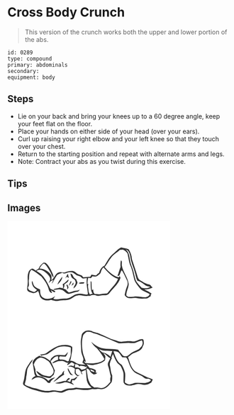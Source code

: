 # Cross Body Crunch
> This version of the crunch works both the upper and lower portion of the abs.

``` 
id: 0289 
type: compound 
primary: abdominals 
secondary:  
equipment: body 
``` 

## Steps

 - Lie on your back and bring your knees up to a 60 degree angle, keep your feet flat on the floor.
 - Place your hands on either side of your head (over your ears).
 - Curl up raising your right elbow and your left knee so that they touch over your chest.
 - Return to the starting position and repeat with alternate arms and legs.
 - Note: Contract your abs as you twist during this exercise.

## Tips


## Images

<svg width="275pt" height="212" viewBox="0 0 275 159" xmlns="http://www.w3.org/2000/svg">
  <g fill="#FFF">
    <path d="M0 0h275v159H0V0m178.1 56.16c-6.14 5.13-9.54 12.54-13.78 19.14-5.01 2.12-7.75 7.41-9.29 12.37-2.26.65-3.31 2.82-5.02 4.21-2.66-.04-5.24-.74-7.84-1.22-.64 1.14-1.19 2.33-1.91 3.41-4 .42-8.02.62-12.01 1.06-.74-.9-1.44-1.83-2.11-2.78-2.27-.99-4.65-1.71-6.94-2.66-2.58-1.5-4.39-4.21-7.36-5.02-5.1-.72-10.26.29-14.9 2.43-4.05-.09-8.5-1.78-12.15.69-4.6 3.11-5.72 9.31-10.52 12.25.36-2.66.57-5.36.07-8.02-4.29-6.96-11.97-11.35-20.13-11.71 2.04-3.25 3.96-6.93 7.64-8.59 4.42 3.15 6.71 8.12 9.68 12.48 2.31 3.69 3.16 8.29 6.41 11.37-.06-2.08-.36-4.17-1.24-6.08-2.8-6.48-5.91-13.12-11.2-17.97-1.15-1.19-2.93-1.19-4.47-1.17-3.51 2.75-6.77 6.01-8.44 10.22-1.63.98-3.19 2.05-4.72 3.16-1.94-1.07-3.6-3.09-5.91-3.2-3.59.91-6.03 4.2-6.79 7.69-1.86 5.46-.45 11.21-.92 16.82.01 3.86-1.25 7.71-.79 11.55 1.43 3.41 5.58 3.73 8.63 4.88 3.62 1.37 7.01-1.03 9.68-3.2 2.34 3.44 1.95 8.01 4.64 11.25 4.09 5.1 11.68 5.51 17.51 3.71 4.52 1.34 9.27 2.75 13.98 1.49 6.2-1.57 13.03.3 18.84-2.88 4.15-1.93 7.54-5.59 12.31-5.97 5.85-1.63 11.55 2.39 17.39.43 1.53.34 3.12.53 4.54-.31 2.41-1.31 5.21-.71 7.84-.77 4.06 2.79 8.75.08 13.17.24 2.48-.23 5.21.47 7.46-.91 2.38-.88 3.49-3.25 5.01-5.09 6.24-7.3 13.86-13.97 16.91-23.4-.37-.74-1.11-2.22-1.47-2.96-.52.73-1.04 1.46-1.57 2.19a25.82 25.82 0 0 1-3.57-1.09l-.6-.31c-8.03-3.41-14.14-9.71-19.74-16.19 4.17-4.18 6.31-9.83 10.07-14.34 3.78-6.26 10.61-9.54 15.7-14.55 1.89-.11 3.81-.61 5.71-.26 3.02 1.29 5.54 3.6 7.34 6.33 1.33 6.24 2.09 12.67 4.07 18.75 4.02 8.12 5.23 17.2 7.51 25.88 2.21 6.11 6.9 10.81 10.76 15.9 4.43 3.74 10.27 5.17 15.12 8.25-.79 2.95-3.77 4.63-6.59 5.1-6.71.51-13.36-1.94-20.07-.92-3.18.56-6.42.4-9.63.42-1.07-.79-2.48-1.26-3.21-2.41-.28-6.81 4.05-12.81 4.01-19.57-1.64-11.23-9.82-20.24-11.69-31.4-.45-2.88 1.46-6.62-1.54-8.58-.73 3.74-.88 7.56-.56 11.35-2.1 4.92-3.04 10.26-5.32 15.12 1.08-.04 2.14-.24 3.19-.51 1.05-2.93 2.43-5.72 3.36-8.69.35.07 1.03.22 1.38.3 3.13 5.14 5.44 10.7 8.14 16.06 1.82 3.46 1.68 7.82-.06 11.27-1.92 4.35-2.7 9.09-3.75 13.7.81 2.21 2.84 3.75 4.79 4.93 5.55 2.02 11.38-.95 16.97.62 4.61 1.01 9.35.69 14.03.71 3.39 0 5.74-2.78 8.55-4.25-.37-1.62-.3-3.19 1.36-4.12-3.71-2.99-8.07-4.92-12.26-7.1 4.78-.28 9.77-.78 13.93-3.38-.64-.52-1.28-1.03-1.93-1.53-1.02-1.88-2.57-3.36-4.77-3.64-5.16-1.05-9.43-4.16-13.94-6.66-2.22-1.34-4.09-3.42-4.66-6-2.97-10.07-6.47-19.98-9.72-29.96-.4-5.97-2.29-11.65-5.5-16.7-4.01-1.73-8.36-2.15-12.56-3.18-5.92 2.31-9.75 7.63-14.55 11.52z"/>
    <path d="M200.08 48.18c5.05.86 6.5 6.5 7.7 10.74.79 9.67 5.29 18.43 7.82 27.69 1.45 4.8 1.93 9.94 4.41 14.39 4.65.81 8.46 3.89 12.18 6.59 2.5 2.58 6.22 2.83 9.54 3.53-4.32 3.27-9.89 2.92-14.83 1.55-3.63-4.49-8.35-8.32-10.33-13.92-1.72-5.81-2.51-11.88-4.57-17.59-1.44-4.3-3.49-8.43-4.16-12.95-1.49-7-1.44-15.3-7.76-20.03zM162.4 78.33c7.22 7.58 14.31 16.27 24.74 19.41-2.73 7.72-8.89 13.28-13.95 19.44-1.6 1.72-2.87 3.74-4.63 5.3-3.49.25-7.01.28-10.43 1.1-3.47.89-6.96-.34-10.46-.16-.54-.69-1.07-1.39-1.59-2.09-.23-.84-.7-2.52-.94-3.35l.12-2.28c-.57.24-1.72.73-2.29.97-.78-4.75-.33-9.57-.82-14.35-.36-.07-1.08-.22-1.43-.29.49 7.04-.89 14.65 3.4 20.88-1.51.43-3.02.87-4.53 1.32-.88-2.01-2.41-3.89-2.4-6.17.12-3.85-1.83-7.62-.11-11.39-.39-.06-1.17-.19-1.56-.25-.14-3.5.22-6.97 1.18-10.35 1.43.17 2.85.41 4.29.42 1.27-.72 1.98-2.07 2.92-3.14 3.03.57 6.72 1.25 9.13-1.21 1.82-1.82 4.61-3.07 5.07-5.85.53-3.07 2.23-5.69 4.29-7.96zM49.09 84.4c3.91-3.64 9.63-2.01 13.39 1 3.81 2.79 7.62 6.04 9.46 10.51 1.4 3.19-1.1 6.07-2.03 8.98 1.16-1.04 2.26-2.14 3.34-3.27 1.19-.51 3.57-1.53 4.77-2.04-1.36 1.98-2.5 4.12-2.94 6.51 3.68-4.57 5.4-10.4 9.12-14.94 2.49-2.07 5.86-2.49 8.73-3.82 4.12 3.6 8.46-1.46 13.01-.77 4.26-.53 7.5 2.47 10.67 4.77 2.89 1.49 6.65 1.47 8.83 4.22 2.11 2.98 6.07.98 9.05 1.1-1.66 9.08.94 18.15 1.77 27.17-4.42 1.36-8.73-1.08-13.18-.96-3.87.21-7.98.65-11.23 2.96-4.16 2.77-8.7 5.45-13.89 5.3-6.84-.31-13.58 2.49-20.36.58 1.03-1.57 2.05-3.14 3.04-4.73-4.6 3.91-10.84 5.42-16.76 4.35-2.29-1.4-5.32-2.11-6.52-4.77-2.23-3.2-1.8-7.23-2.19-10.91-3.43-1.17-6.8-2.81-9.45-5.33-2.04-2.61-2.5-6.05-3.74-9.05-1.46 2.17-.32 4.68.38 6.89 1.18 3.81 4.71 6.07 7.69 8.39-1.61 1.21-2.99 3.18-5.12 3.38-4.21-1.22-10.03-2.26-10.29-7.74 3.82-4.03 0-9.31 1.86-13.85.29-5.49-.06-11.73 3.95-16.09 6.22 2.84 11.5 7.35 16.88 11.5 5.3 6.24 10.3 13.15 12.36 21.21.73 3.02 2.28 6.51 5.86 6.76-.63-1.62-1.32-3.21-2.02-4.8 2.17 1.32 4.17 3.58 6.9 3.45l.42-1.56c-2.22-2.33-5.36-3.07-8.21-4.28-4.06-7.8-7.6-16.11-13.73-22.58-2.62-3.28-6.48-5.12-9.82-7.54m57.51 4.75c.79 2.7 1.01 6.21 3.75 7.75 1.9 1.29 4.39 2.49 4.7 5.06 2.04 4.56-3.15 7.65-3.2 11.99 3.47-2.26 5.67-5.86 6.73-9.81-.65-1.85-1.38-3.68-2.16-5.48-2.09-1.55-4.57-2.98-5.43-5.6-.7-2.04-2-4-4.39-3.91m-9.03 8.1c1.02-1.04 2.05-2.08 3.09-3.1 1.05.82 2.12 1.62 3.21 2.39-.48-2.47-1.01-4.94-1.67-7.38-1.74 2.58-2.89 5.5-4.63 8.09m-12.89 10.23c3.72-3.58 8.04-7.79 8.16-13.31-3.18 4.1-6.69 8.24-8.16 13.31m18.58-8.84c-2.92 3.16-6.08 6.1-9.85 8.23.95 2.21.93 4.55.44 6.87-2.24-.47-4.55-1.51-6.85-.73-3.13.9-6.72.84-9.32 3.05 4.48.73 9.03-1.58 13.38.19 4.88.61 7.1 6.1 11.85 6.93 5.28-.09 9.89-3.23 15.12-3.57 2.18.07 3.22-2.01 4.32-3.52-1.43.48-2.73 1.44-4.27 1.57-4.94-.03-9.38 2.52-14.25 3.07-1.78-1.46-3.55-2.97-4.95-4.81-1.46-.71-2.95-1.37-4.46-1.99 2-1.8 2.05-4.44 1.96-6.92 2.77-2.04 7.58-4.29 6.88-8.37m.59 10.85c2.04-1.82 3.23-4.3 4.59-6.62l-1.19-1.39c-1.3 2.59-2.59 5.21-3.4 8.01m16.66-4.48c1.4.6 2.86 1.36 4.45 1.01 1.93-.37 4.87.29 5.21-2.35-3.27-.14-6.69-.26-9.66 1.34m-12.23 4.34c1.2-.82 2.37-1.67 3.54-2.53-.13-1.02-.26-2.04-.4-3.06-1 1.89-2.07 3.74-3.14 5.59m-8.72-1.31c1.54 2.43 2.43 5.11 1.21 7.9 1.01-1.2 2.63-2.18 2.46-3.98-.3-1.63-1.2-3.07-1.89-4.56-.44.16-1.34.48-1.78.64z"/>
  </g>
  <g fill="#333">
    <path d="M178.1 56.16c4.8-3.89 8.63-9.21 14.55-11.52 4.2 1.03 8.55 1.45 12.56 3.18 3.21 5.05 5.1 10.73 5.5 16.7 3.25 9.98 6.75 19.89 9.72 29.96.57 2.58 2.44 4.66 4.66 6 4.51 2.5 8.78 5.61 13.94 6.66 2.2.28 3.75 1.76 4.77 3.64.65.5 1.29 1.01 1.93 1.53-4.16 2.6-9.15 3.1-13.93 3.38 4.19 2.18 8.55 4.11 12.26 7.1-1.66.93-1.73 2.5-1.36 4.12-2.81 1.47-5.16 4.25-8.55 4.25-4.68-.02-9.42.3-14.03-.71-5.59-1.57-11.42 1.4-16.97-.62-1.95-1.18-3.98-2.72-4.79-4.93 1.05-4.61 1.83-9.35 3.75-13.7 1.74-3.45 1.88-7.81.06-11.27-2.7-5.36-5.01-10.92-8.14-16.06-.35-.08-1.03-.23-1.38-.3-.93 2.97-2.31 5.76-3.36 8.69-1.05.27-2.11.47-3.19.51 2.28-4.86 3.22-10.2 5.32-15.12-.32-3.79-.17-7.61.56-11.35 3 1.96 1.09 5.7 1.54 8.58 1.87 11.16 10.05 20.17 11.69 31.4.04 6.76-4.29 12.76-4.01 19.57.73 1.15 2.14 1.62 3.21 2.41 3.21-.02 6.45.14 9.63-.42 6.71-1.02 13.36 1.43 20.07.92 2.82-.47 5.8-2.15 6.59-5.1-4.85-3.08-10.69-4.51-15.12-8.25-3.86-5.09-8.55-9.79-10.76-15.9-2.28-8.68-3.49-17.76-7.51-25.88-1.98-6.08-2.74-12.51-4.07-18.75-1.8-2.73-4.32-5.04-7.34-6.33-1.9-.35-3.82.15-5.71.26-5.09 5.01-11.92 8.29-15.7 14.55-3.76 4.51-5.9 10.16-10.07 14.34 5.6 6.48 11.71 12.78 19.74 16.19l.6.31c1.16.45 2.35.81 3.57 1.09.53-.73 1.05-1.46 1.57-2.19.36.74 1.1 2.22 1.47 2.96-3.05 9.43-10.67 16.1-16.91 23.4-1.52 1.84-2.63 4.21-5.01 5.09-2.25 1.38-4.98.68-7.46.91-4.42-.16-9.11 2.55-13.17-.24-2.63.06-5.43-.54-7.84.77-1.42.84-3.01.65-4.54.31-5.84 1.96-11.54-2.06-17.39-.43-4.77.38-8.16 4.04-12.31 5.97-5.81 3.18-12.64 1.31-18.84 2.88-4.71 1.26-9.46-.15-13.98-1.49-5.83 1.8-13.42 1.39-17.51-3.71-2.69-3.24-2.3-7.81-4.64-11.25-2.67 2.17-6.06 4.57-9.68 3.2-3.05-1.15-7.2-1.47-8.63-4.88-.46-3.84.8-7.69.79-11.55.47-5.61-.94-11.36.92-16.82.76-3.49 3.2-6.78 6.79-7.69 2.31.11 3.97 2.13 5.91 3.2 1.53-1.11 3.09-2.18 4.72-3.16 1.67-4.21 4.93-7.47 8.44-10.22 1.54-.02 3.32-.02 4.47 1.17 5.29 4.85 8.4 11.49 11.2 17.97.88 1.91 1.18 4 1.24 6.08-3.25-3.08-4.1-7.68-6.41-11.37-2.97-4.36-5.26-9.33-9.68-12.48-3.68 1.66-5.6 5.34-7.64 8.59 8.16.36 15.84 4.75 20.13 11.71.5 2.66.29 5.36-.07 8.02 4.8-2.94 5.92-9.14 10.52-12.25 3.65-2.47 8.1-.78 12.15-.69 4.64-2.14 9.8-3.15 14.9-2.43 2.97.81 4.78 3.52 7.36 5.02 2.29.95 4.67 1.67 6.94 2.66.67.95 1.37 1.88 2.11 2.78 3.99-.44 8.01-.64 12.01-1.06.72-1.08 1.27-2.27 1.91-3.41 2.6.48 5.18 1.18 7.84 1.22 1.71-1.39 2.76-3.56 5.02-4.21 1.54-4.96 4.28-10.25 9.29-12.37 4.24-6.6 7.64-14.01 13.78-19.14m21.98-7.98c6.32 4.73 6.27 13.03 7.76 20.03.67 4.52 2.72 8.65 4.16 12.95 2.06 5.71 2.85 11.78 4.57 17.59 1.98 5.6 6.7 9.43 10.33 13.92 4.94 1.37 10.51 1.72 14.83-1.55-3.32-.7-7.04-.95-9.54-3.53-3.72-2.7-7.53-5.78-12.18-6.59-2.48-4.45-2.96-9.59-4.41-14.39-2.53-9.26-7.03-18.02-7.82-27.69-1.2-4.24-2.65-9.88-7.7-10.74M162.4 78.33c-2.06 2.27-3.76 4.89-4.29 7.96-.46 2.78-3.25 4.03-5.07 5.85-2.41 2.46-6.1 1.78-9.13 1.21-.94 1.07-1.65 2.42-2.92 3.14-1.44-.01-2.86-.25-4.29-.42-.96 3.38-1.32 6.85-1.18 10.35.39.06 1.17.19 1.56.25-1.72 3.77.23 7.54.11 11.39-.01 2.28 1.52 4.16 2.4 6.17 1.51-.45 3.02-.89 4.53-1.32-4.29-6.23-2.91-13.84-3.4-20.88.35.07 1.07.22 1.43.29.49 4.78.04 9.6.82 14.35.57-.24 1.72-.73 2.29-.97l-.12 2.28c.24.83.71 2.51.94 3.35.52.7 1.05 1.4 1.59 2.09 3.5-.18 6.99 1.05 10.46.16 3.42-.82 6.94-.85 10.43-1.1 1.76-1.56 3.03-3.58 4.63-5.3 5.06-6.16 11.22-11.72 13.95-19.44-10.43-3.14-17.52-11.83-24.74-19.41M49.09 84.4c3.34 2.42 7.2 4.26 9.82 7.54 6.13 6.47 9.67 14.78 13.73 22.58 2.85 1.21 5.99 1.95 8.21 4.28l-.42 1.56c-2.73.13-4.73-2.13-6.9-3.45.7 1.59 1.39 3.18 2.02 4.8-3.58-.25-5.13-3.74-5.86-6.76-2.06-8.06-7.06-14.97-12.36-21.21-5.38-4.15-10.66-8.66-16.88-11.5-4.01 4.36-3.66 10.6-3.95 16.09-1.86 4.54 1.96 9.82-1.86 13.85.26 5.48 6.08 6.52 10.29 7.74 2.13-.2 3.51-2.17 5.12-3.38-2.98-2.32-6.51-4.58-7.69-8.39-.7-2.21-1.84-4.72-.38-6.89 1.24 3 1.7 6.44 3.74 9.05 2.65 2.52 6.02 4.16 9.45 5.33.39 3.68-.04 7.71 2.19 10.91 1.2 2.66 4.23 3.37 6.52 4.77 5.92 1.07 12.16-.44 16.76-4.35-.99 1.59-2.01 3.16-3.04 4.73 6.78 1.91 13.52-.89 20.36-.58 5.19.15 9.73-2.53 13.89-5.3 3.25-2.31 7.36-2.75 11.23-2.96 4.45-.12 8.76 2.32 13.18.96-.83-9.02-3.43-18.09-1.77-27.17-2.98-.12-6.94 1.88-9.05-1.1-2.18-2.75-5.94-2.73-8.83-4.22-3.17-2.3-6.41-5.3-10.67-4.77-4.55-.69-8.89 4.37-13.01.77-2.87 1.33-6.24 1.75-8.73 3.82-3.72 4.54-5.44 10.37-9.12 14.94.44-2.39 1.58-4.53 2.94-6.51-1.2.51-3.58 1.53-4.77 2.04a60.573 60.573 0 0 1-3.34 3.27c.93-2.91 3.43-5.79 2.03-8.98-1.84-4.47-5.65-7.72-9.46-10.51-3.76-3.01-9.48-4.64-13.39-1z"/>
    <path d="M106.6 89.15c2.39-.09 3.69 1.87 4.39 3.91.86 2.62 3.34 4.05 5.43 5.6.78 1.8 1.51 3.63 2.16 5.48-1.06 3.95-3.26 7.55-6.73 9.81.05-4.34 5.24-7.43 3.2-11.99-.31-2.57-2.8-3.77-4.7-5.06-2.74-1.54-2.96-5.05-3.75-7.75zM97.57 97.25c1.74-2.59 2.89-5.51 4.63-8.09.66 2.44 1.19 4.91 1.67 7.38a83.44 83.44 0 0 1-3.21-2.39c-1.04 1.02-2.07 2.06-3.09 3.1zM84.68 107.48c1.47-5.07 4.98-9.21 8.16-13.31-.12 5.52-4.44 9.73-8.16 13.31z"/>
    <path d="M103.26 98.64c.7 4.08-4.11 6.33-6.88 8.37.09 2.48.04 5.12-1.96 6.92 1.51.62 3 1.28 4.46 1.99 1.4 1.84 3.17 3.35 4.95 4.81 4.87-.55 9.31-3.1 14.25-3.07 1.54-.13 2.84-1.09 4.27-1.57-1.1 1.51-2.14 3.59-4.32 3.52-5.23.34-9.84 3.48-15.12 3.57-4.75-.83-6.97-6.32-11.85-6.93-4.35-1.77-8.9.54-13.38-.19 2.6-2.21 6.19-2.15 9.32-3.05 2.3-.78 4.61.26 6.85.73.49-2.32.51-4.66-.44-6.87 3.77-2.13 6.93-5.07 9.85-8.23z"/>
    <path d="M103.85 109.49c.81-2.8 2.1-5.42 3.4-8.01l1.19 1.39c-1.36 2.32-2.55 4.8-4.59 6.62zM120.51 105.01c2.97-1.6 6.39-1.48 9.66-1.34-.34 2.64-3.28 1.98-5.21 2.35-1.59.35-3.05-.41-4.45-1.01zM108.28 109.35c1.07-1.85 2.14-3.7 3.14-5.59.14 1.02.27 2.04.4 3.06-1.17.86-2.34 1.71-3.54 2.53zM99.56 108.04c.44-.16 1.34-.48 1.78-.64.69 1.49 1.59 2.93 1.89 4.56.17 1.8-1.45 2.78-2.46 3.98 1.22-2.79.33-5.47-1.21-7.9z"/>
  </g>
</svg>

<svg width="275pt" height="212" viewBox="0 0 275 159" xmlns="http://www.w3.org/2000/svg">
  <g fill="#FFF">
    <path d="M0 0h275v159H0V0m128.39 29.37c-3.31 2.22-2.76 6.46-3.58 9.86-1.57 6.9-.02 13.95.01 20.92-.03 5.25 3.12 9.77 3.88 14.83-.76 1.88-1.45 3.79-1.91 5.77.69-.03 2.08-.11 2.77-.15-.64.17-1.92.51-2.56.67 1.84.73 3.64 1.63 4.96 3.13-.47-.16-1.42-.5-1.9-.66-4.6.57-8.86-.77-13.14-2.21-3.05-2.67-6.72-4.66-10.91-4.31 1.16-2.65 1.55-5.53 2.04-8.36.8-4.98 2.1-9.96 1.53-15.04-6.56-4.68-15.35-3.47-22.76-1.83-7.61 2.62-14.1 7.59-20.67 12.1-3.14 2.22-7.17 2.09-10.79 2.8.53.65 1.05 1.3 1.58 1.95 3.44-1.06 7.06-1.45 10.45-2.61 5.59-3.63 10.83-7.82 16.67-11.05 7.4-2.99 15.65-2.9 23.15-.33.15 3.35-.18 6.69-.03 10.04.19 4.56-2.35 8.53-3.45 12.82-.77.18-1.54.38-2.3.6-3.58-2.71-8.01-3.27-12.36-2.96l-1.96-2.48c.48-1.04 1-2.05 1.58-3.03 3.32.3 6.65.55 9.99.44 1.83-2.19 3-4.82 3.62-7.6-1.81 1.65-3.1 3.94-5.28 5.12-5.3.19-10.69-1.05-15.91.45-3.01.75-5.04 3.27-7.21 5.29-.5 1.41-1.08 2.79-1.67 4.17-4.74-4.04-10.29-7.77-16.75-7.91-.46-.41-.93-.82-1.39-1.23-1.78 1.25-3.66 2.35-5.59 3.35-2.64 2.11-5.05 4.64-5.96 7.99.93 6.06 2.06 12.09 2.91 18.16.13 1.83 1.19 3.37 1.94 4.99-2.97 1.24-5.52 3.32-6.64 6.41 3.73-1.37 6.98-4.47 11.2-4.13 6.18.31 12.33 3.49 15.81 8.66.87.31 1.74.63 2.61.94l2-.64c1.26-4.29 5.45-5.96 8.26-9.01-4.19.98-8.43 2.6-11.24 6.03-4.84-5.29-11.77-7.89-18.78-8.59-2.4-3.03-3.58-6.63-3.13-10.52-1.08-2.77-1.62-5.73-2.99-8.39 1.76-5.01 4.93-10.17 10.37-11.64 5.02-.86 9.15 2.5 13.14 4.96 3.74 2.41 5.23 6.75 7.5 10.36 1.23 1.98 2.18 4.16 2.51 6.49.8 3.48-1.74 6.78-4.48 8.63-2.79 2.23-6.48.43-9.59.04-5.88-1.04-9.96-5.75-15.12-8.33 1.42 4.77 5.51 7.73 9.81 9.75 4.87.58 9.55 3.54 14.55 2.02 1.42-2.07 3.34-3.67 5.21-5.3.59-2.29 1.18-4.58 1.92-6.82-2.21-5.36-4.57-10.65-7.18-15.82 3.51-3.69 6.77-8.81 12.6-8.31-.04 1.9-.06 3.8.03 5.7-3.95 1-7.53 3.07-10.46 5.87 4.09.06 7.36-2.93 11.36-3.39 3.63-.51 7.75-.96 10.91 1.3 1.81 1.34 4.07 1.44 6.22 1.54-1.6.71-2.79 1.91-2.51 3.88 2.51-1.18 4.65-2.92 6.69-4.75 2.2-.06 3.81 1.58 5.55 2.64-.4 1.05-1.21 3.14-1.62 4.19-2.92-1.72-6.84-2.04-9.07.92 4.17-1.33 8.65.01 11.4 3.4-.08 2.46-.71 4.9-.49 7.37 1.08 2.28 3.25 3.75 5.27 5.13 1.06-.75 2.13-1.51 3.19-2.27l-3.06.48c-1.15-1.23-2.3-2.46-3.44-3.69-.19-2.15-.3-4.3-.39-6.45 1.75.06 3.66-1.02 5.35-.29 1.25 1.38 2.32 2.92 3.56 4.32.29 1.97 1.01 3.87 2.92 4.81-.65-1.54-1.37-3.05-2.06-4.57 2.5-1.11 4.97-2.26 7.48-3.33.94 5.44.75 10.99 1.57 16.44.69 5.45 3.77 10.39 8.25 13.54-1.18.32-2.35.69-3.54.96-7.61.4-15.31.35-22.86-.92-3.25.96-6.58 1.59-9.99 1.46-5.35-.21-10.06 2.61-14.85 4.49-5.69.17-11.28-2.2-16.99-.95-7.44 1.63-15.13.02-22.18-2.5-3.75-1.3-7.8-1.43-11.5-2.9-3.79-1.61-8.07-2.18-11.21-5.07.43-2.17.95-4.33 1.65-6.43 1.06-2.73.46-5.74 1.31-8.52 1.24-4.22.28-8.87 2.32-12.88 2.59-5.04 6.38-9.37 8.8-14.5-4.42 2.85-6.63 7.83-9.62 11.96-5.33 7.8-3.7 17.77-6.86 26.32-.69 1.98-.91 4.84 1.38 5.84 5.93 4.01 12.71 6.68 19.66 8.3 6.77 2.3 13.85 3.87 21.04 3.82 3.69-.27 7.25-1.53 10.97-1.54 4.34.5 8.66 2.15 13.07 1.43 4.38-1.28 8.21-4.61 13.01-4.31 3.7.19 7.38-.24 10.93-1.32 8.81.84 18.19 2.84 26.73-.32 4.85 1.26 9.7-1.3 14.45.37 8.02.52 13.67-6.24 18.19-11.93 1.33-3.63.94-7.6 1.05-11.39-2.01-3.74-2.55-8.06-2.98-12.22-.34-2.91-1.79-5.8-.88-8.74.77-2.63 1.51-5.35 3.13-7.61l-.44-2.07c.8-1.83 1.56-3.67 2.53-5.41 1.86 5.26 4.06 10.43 7.29 15.01 1.88 2.33 5 3.53 6.29 6.36 1.11 2.29 2.1 4.65 3.02 7.03 2.25 5.63.67 11.74 1.1 17.61-.1 3.18 2.8 5.74 5.64 6.63 5.78 1.45 11.66-.27 17.23-1.8 5.29-1.49 10.4 2.22 15.66.92 3.18-.34 5.71-2.43 8.55-3.68.94-1.69 1.75-3.44 2.44-5.24-3.56-2.1-7.85-2.37-11.35-4.58-6-3.44-12.6-5.72-18.52-9.26-7.23-5.87-9.04-15.54-11.95-23.9 3.58-2.25 6.33-5.9 10.53-7.09 4.87-2.12 10.57-3.81 13.48-8.65.76-2.87 3.05-5.34 2.71-8.45-.27-2.1.13-4.79-1.83-6.21-6.47-.88-11.74 5.16-18.26 3.71-5.55-.8-11.13-.01-16.65.62-4.58.75-8.67-1.94-13.01-2.9-8.1-2.2-15.29-6.61-23.06-9.63-4.65-2.93-10.4-2.79-15.16-5.4-4.83-1.8-10.61-1.57-14.46 2.21m-22.78 70.09c1.11 2.26 3.68 2.41 5.86 2.14-4.95-2.31-6.34-7.77-9.07-12.05-1.17 3.72 2.02 6.64 3.21 9.91m-13.42.3c-3.88 2.13-6.53 5.75-9.89 8.53a37.926 37.926 0 0 0-4.64 4.84c6.8-3.3 11.92-9.18 18.59-12.71-1.58-2.03-.46-4.35-.06-6.56-1.86 1.56-3.44 3.49-4 5.9m16.27 8.12c-.95 1.66-1.6 3.46-2.11 5.3-1.78-.6-3.57-1.14-5.37-1.67 1.73-1.23 3.43-2.49 5.1-3.79-.53-.35-1.6-1.05-2.14-1.41-2.18 1.08-3.46 3.39-4.97 5.23-3.11-.39-6.08.71-9.04 1.49-3.06.72-6.15 1.32-9.18 2.14 5.14 1.6 10.61.43 15.52-1.39 6-1.1 10.99 2.87 16.48 4.35-1.22-1.43-2.61-2.69-4-3.95.42-1.48.72-2.98 1.09-4.47l3.19.92c2.02-1.85 4.74-3.48 4.88-6.55-3.03 1.68-5.58 4.79-9.45 3.8z"/>
    <path d="M134.23 28.37c2.85-.27 5.89-.18 8.51 1.11 3.9 2.01 8.4 2.28 12.32 4.27 11.22 3.98 21.92 9.3 32.9 13.91 6.36.72 12.69-.93 19.07-.41 3.51.06 7.26.84 10.57-.75 3.22-1.44 6.55-2.61 9.91-3.7 2.03 3.23 1.54 7.21-.63 10.24-1.95 1.7-3.23 4.2-5.69 5.28-3.74 1.94-7.86 3.12-11.29 5.63-3.07 1.89-5.31 5.45-9.2 5.72-1.96-.07-4.31-.06-5.7-1.68-2.59-3.01-5.4-5.87-7.58-9.21-10.7-2.85-22.3.06-32.59-4.59-4.85-2.17-9.24-5.33-13.1-8.96 2.61 4.3 5.76 8.31 9.94 11.17 4.78 5.6 9.09 11.6 12.51 18.15-4.73 5.53-12.52 6.18-19.27 7.17-4.16.07-8.34.02-12.48-.45-1.31-.74-2.07-2.14-3.08-3.21.85.28 2.55.85 3.41 1.13-1.22-4.84-3.33-9.37-4.78-14.13-1.89-9.49-2.86-19.49-.34-28.97.71-3.52 3.9-5.72 6.59-7.72z"/>
    <path d="M154.9 57.31c6.78 4.24 15.09 2.58 22.64 3.63-1.39 3.06-2.18 6.34-3.04 9.57-3.9-3.53-8.5-6.68-13.86-7.32-2.15-1.72-4.18-3.6-5.74-5.88zM179.4 61.3c3.39-.44 6.74.65 9.51 2.58 2.09 2.27 3.47 5.09 5.36 7.53 2.1.12 4.2.2 6.3.25 3 2.47 3.73 6.44 5.17 9.84 2.37 6.53 5.69 13.39 11.94 16.99 4.01 2.29 8.72 3.38 12.25 6.5 1.95 1.72 4.33 3.13 7.05 2.76 2.29-.37 4.17.97 5.85 2.32-1.99 3.47-6.22 3.79-9.69 4.79-5.02.44-10.07-.66-15.12-.25-4.56-.24-8.43 3.48-13.03 2.54-2.42-.2-4.28-1.88-6.25-3.1.23-5.38 1.06-10.79.36-16.17-1.19-4.79-3.15-9.41-5.72-13.63-8.17-4.89-10.88-14.58-13.98-22.95z"/>
    <path d="M162.32 64.32c4.63 1.9 7.17 6.53 11.64 8.69-1.4 4.07-5.13 7.96-3.78 12.52 2.12 5.94 3.01 12.21 4.66 18.29-1.09 2.94-1.06 6.06-.53 9.11-4.31 4.72-8.98 11.17-16.16 10.59-3.65-1.04-7.39-1.48-11.18-.91-1.76-1.49-3.98-2.37-5.57-4.04-2.59-4.39-4.91-9.02-5.62-14.13-.35-4.77-1.73-9.39-2.06-14.16 2.71.69 5.44 1.98 5.99 5.01 1.94 1.89 3.68 4.2 6.32 5.15 1.35-.17 2.67-.55 3.99-.86.69-.77 1.39-1.54 2.1-2.3l-2.55.56c.01-1.11.05-3.33.06-4.44-3.11-2.41-7.02-3.41-10.83-4.03-1.39-2.29-3.14-4.31-4.94-6.28 4.34.83 8.79 2.48 13.18.91 1.62-.34 3.26-.56 4.87-.96 4.76-1.42 9.83-2.93 13.26-6.77.25-2.3.7-4.61.42-6.93-.89-1.8-2.21-3.34-3.27-5.02z"/>
    <path d="M114.28 83.09c3.14-.27 5.92.77 7.27 3.73l2.43-1.05c2.85.53 5.88.43 8.47 1.94.73-.16 2.17-.48 2.89-.64-1.1 1.34-2.29 2.6-3.47 3.88-2.19.55-4.36 1.18-6.56 1.7-2.38-3.77-6.8-4.49-10.91-3.97-.07-1.86-.06-3.73-.12-5.59zM140.38 91.97c2.66 1.03 6.2 1.33 6.92 4.66-2.13-.47-4.17-1.22-6.18-2.06-.25-.87-.5-1.74-.74-2.6z"/>
  </g>
  <g fill="#333">
    <path d="M128.39 29.37c3.85-3.78 9.63-4.01 14.46-2.21 4.76 2.61 10.51 2.47 15.16 5.4 7.77 3.02 14.96 7.43 23.06 9.63 4.34.96 8.43 3.65 13.01 2.9 5.52-.63 11.1-1.42 16.65-.62 6.52 1.45 11.79-4.59 18.26-3.71 1.96 1.42 1.56 4.11 1.83 6.21.34 3.11-1.95 5.58-2.71 8.45-2.91 4.84-8.61 6.53-13.48 8.65-4.2 1.19-6.95 4.84-10.53 7.09 2.91 8.36 4.72 18.03 11.95 23.9 5.92 3.54 12.52 5.82 18.52 9.26 3.5 2.21 7.79 2.48 11.35 4.58-.69 1.8-1.5 3.55-2.44 5.24-2.84 1.25-5.37 3.34-8.55 3.68-5.26 1.3-10.37-2.41-15.66-.92-5.57 1.53-11.45 3.25-17.23 1.8-2.84-.89-5.74-3.45-5.64-6.63-.43-5.87 1.15-11.98-1.1-17.61-.92-2.38-1.91-4.74-3.02-7.03-1.29-2.83-4.41-4.03-6.29-6.36-3.23-4.58-5.43-9.75-7.29-15.01-.97 1.74-1.73 3.58-2.53 5.41l.44 2.07c-1.62 2.26-2.36 4.98-3.13 7.61-.91 2.94.54 5.83.88 8.74.43 4.16.97 8.48 2.98 12.22-.11 3.79.28 7.76-1.05 11.39-4.52 5.69-10.17 12.45-18.19 11.93-4.75-1.67-9.6.89-14.45-.37-8.54 3.16-17.92 1.16-26.73.32a31.833 31.833 0 0 1-10.93 1.32c-4.8-.3-8.63 3.03-13.01 4.31-4.41.72-8.73-.93-13.07-1.43-3.72.01-7.28 1.27-10.97 1.54-7.19.05-14.27-1.52-21.04-3.82-6.95-1.62-13.73-4.29-19.66-8.3-2.29-1-2.07-3.86-1.38-5.84 3.16-8.55 1.53-18.52 6.86-26.32 2.99-4.13 5.2-9.11 9.62-11.96-2.42 5.13-6.21 9.46-8.8 14.5-2.04 4.01-1.08 8.66-2.32 12.88-.85 2.78-.25 5.79-1.31 8.52-.7 2.1-1.22 4.26-1.65 6.43 3.14 2.89 7.42 3.46 11.21 5.07 3.7 1.47 7.75 1.6 11.5 2.9 7.05 2.52 14.74 4.13 22.18 2.5 5.71-1.25 11.3 1.12 16.99.95 4.79-1.88 9.5-4.7 14.85-4.49 3.41.13 6.74-.5 9.99-1.46 7.55 1.27 15.25 1.32 22.86.92 1.19-.27 2.36-.64 3.54-.96-4.48-3.15-7.56-8.09-8.25-13.54-.82-5.45-.63-11-1.57-16.44-2.51 1.07-4.98 2.22-7.48 3.33.69 1.52 1.41 3.03 2.06 4.57-1.91-.94-2.63-2.84-2.92-4.81-1.24-1.4-2.31-2.94-3.56-4.32-1.69-.73-3.6.35-5.35.29.09 2.15.2 4.3.39 6.45 1.14 1.23 2.29 2.46 3.44 3.69l3.06-.48c-1.06.76-2.13 1.52-3.19 2.27-2.02-1.38-4.19-2.85-5.27-5.13-.22-2.47.41-4.91.49-7.37a10.495 10.495 0 0 0-11.4-3.4c2.23-2.96 6.15-2.64 9.07-.92.41-1.05 1.22-3.14 1.62-4.19-1.74-1.06-3.35-2.7-5.55-2.64-2.04 1.83-4.18 3.57-6.69 4.75-.28-1.97.91-3.17 2.51-3.88-2.15-.1-4.41-.2-6.22-1.54-3.16-2.26-7.28-1.81-10.91-1.3-4 .46-7.27 3.45-11.36 3.39 2.93-2.8 6.51-4.87 10.46-5.87-.09-1.9-.07-3.8-.03-5.7-5.83-.5-9.09 4.62-12.6 8.31 2.61 5.17 4.97 10.46 7.18 15.82-.74 2.24-1.33 4.53-1.92 6.82-1.87 1.63-3.79 3.23-5.21 5.3-5 1.52-9.68-1.44-14.55-2.02-4.3-2.02-8.39-4.98-9.81-9.75 5.16 2.58 9.24 7.29 15.12 8.33 3.11.39 6.8 2.19 9.59-.04 2.74-1.85 5.28-5.15 4.48-8.63-.33-2.33-1.28-4.51-2.51-6.49-2.27-3.61-3.76-7.95-7.5-10.36-3.99-2.46-8.12-5.82-13.14-4.96-5.44 1.47-8.61 6.63-10.37 11.64 1.37 2.66 1.91 5.62 2.99 8.39-.45 3.89.73 7.49 3.13 10.52 7.01.7 13.94 3.3 18.78 8.59 2.81-3.43 7.05-5.05 11.24-6.03-2.81 3.05-7 4.72-8.26 9.01l-2 .64c-.87-.31-1.74-.63-2.61-.94-3.48-5.17-9.63-8.35-15.81-8.66-4.22-.34-7.47 2.76-11.2 4.13 1.12-3.09 3.67-5.17 6.64-6.41-.75-1.62-1.81-3.16-1.94-4.99-.85-6.07-1.98-12.1-2.91-18.16.91-3.35 3.32-5.88 5.96-7.99 1.93-1 3.81-2.1 5.59-3.35.46.41.93.82 1.39 1.23 6.46.14 12.01 3.87 16.75 7.91.59-1.38 1.17-2.76 1.67-4.17 2.17-2.02 4.2-4.54 7.21-5.29 5.22-1.5 10.61-.26 15.91-.45 2.18-1.18 3.47-3.47 5.28-5.12-.62 2.78-1.79 5.41-3.62 7.6-3.34.11-6.67-.14-9.99-.44-.58.98-1.1 1.99-1.58 3.03l1.96 2.48c4.35-.31 8.78.25 12.36 2.96.76-.22 1.53-.42 2.3-.6 1.1-4.29 3.64-8.26 3.45-12.82-.15-3.35.18-6.69.03-10.04-7.5-2.57-15.75-2.66-23.15.33-5.84 3.23-11.08 7.42-16.67 11.05-3.39 1.16-7.01 1.55-10.45 2.61-.53-.65-1.05-1.3-1.58-1.95 3.62-.71 7.65-.58 10.79-2.8 6.57-4.51 13.06-9.48 20.67-12.1 7.41-1.64 16.2-2.85 22.76 1.83.57 5.08-.73 10.06-1.53 15.04-.49 2.83-.88 5.71-2.04 8.36 4.19-.35 7.86 1.64 10.91 4.31 4.28 1.44 8.54 2.78 13.14 2.21.48.16 1.43.5 1.9.66-1.32-1.5-3.12-2.4-4.96-3.13.64-.16 1.92-.5 2.56-.67-.69.04-2.08.12-2.77.15.46-1.98 1.15-3.89 1.91-5.77-.76-5.06-3.91-9.58-3.88-14.83-.03-6.97-1.58-14.02-.01-20.92.82-3.4.27-7.64 3.58-9.86m5.84-1c-2.69 2-5.88 4.2-6.59 7.72-2.52 9.48-1.55 19.48.34 28.97 1.45 4.76 3.56 9.29 4.78 14.13-.86-.28-2.56-.85-3.41-1.13 1.01 1.07 1.77 2.47 3.08 3.21 4.14.47 8.32.52 12.48.45 6.75-.99 14.54-1.64 19.27-7.17C160.76 68 156.45 62 151.67 56.4c-4.18-2.86-7.33-6.87-9.94-11.17 3.86 3.63 8.25 6.79 13.1 8.96 10.29 4.65 21.89 1.74 32.59 4.59 2.18 3.34 4.99 6.2 7.58 9.21 1.39 1.62 3.74 1.61 5.7 1.68 3.89-.27 6.13-3.83 9.2-5.72 3.43-2.51 7.55-3.69 11.29-5.63 2.46-1.08 3.74-3.58 5.69-5.28 2.17-3.03 2.66-7.01.63-10.24-3.36 1.09-6.69 2.26-9.91 3.7-3.31 1.59-7.06.81-10.57.75-6.38-.52-12.71 1.13-19.07.41-10.98-4.61-21.68-9.93-32.9-13.91-3.92-1.99-8.42-2.26-12.32-4.27-2.62-1.29-5.66-1.38-8.51-1.11m20.67 28.94c1.56 2.28 3.59 4.16 5.74 5.88 5.36.64 9.96 3.79 13.86 7.32.86-3.23 1.65-6.51 3.04-9.57-7.55-1.05-15.86.61-22.64-3.63m24.5 3.99c3.1 8.37 5.81 18.06 13.98 22.95 2.57 4.22 4.53 8.84 5.72 13.63.7 5.38-.13 10.79-.36 16.17 1.97 1.22 3.83 2.9 6.25 3.1 4.6.94 8.47-2.78 13.03-2.54 5.05-.41 10.1.69 15.12.25 3.47-1 7.7-1.32 9.69-4.79-1.68-1.35-3.56-2.69-5.85-2.32-2.72.37-5.1-1.04-7.05-2.76-3.53-3.12-8.24-4.21-12.25-6.5-6.25-3.6-9.57-10.46-11.94-16.99-1.44-3.4-2.17-7.37-5.17-9.84-2.1-.05-4.2-.13-6.3-.25-1.89-2.44-3.27-5.26-5.36-7.53-2.77-1.93-6.12-3.02-9.51-2.58m-17.08 3.02c1.06 1.68 2.38 3.22 3.27 5.02.28 2.32-.17 4.63-.42 6.93-3.43 3.84-8.5 5.35-13.26 6.77-1.61.4-3.25.62-4.87.96-4.39 1.57-8.84-.08-13.18-.91 1.8 1.97 3.55 3.99 4.94 6.28 3.81.62 7.72 1.62 10.83 4.03-.01 1.11-.05 3.33-.06 4.44l2.55-.56c-.71.76-1.41 1.53-2.1 2.3-1.32.31-2.64.69-3.99.86-2.64-.95-4.38-3.26-6.32-5.15-.55-3.03-3.28-4.32-5.99-5.01.33 4.77 1.71 9.39 2.06 14.16.71 5.11 3.03 9.74 5.62 14.13 1.59 1.67 3.81 2.55 5.57 4.04 3.79-.57 7.53-.13 11.18.91 7.18.58 11.85-5.87 16.16-10.59-.53-3.05-.56-6.17.53-9.11-1.65-6.08-2.54-12.35-4.66-18.29-1.35-4.56 2.38-8.45 3.78-12.52-4.47-2.16-7.01-6.79-11.64-8.69m-48.04 18.77c.06 1.86.05 3.73.12 5.59 4.11-.52 8.53.2 10.91 3.97 2.2-.52 4.37-1.15 6.56-1.7 1.18-1.28 2.37-2.54 3.47-3.88-.72.16-2.16.48-2.89.64-2.59-1.51-5.62-1.41-8.47-1.94l-2.43 1.05c-1.35-2.96-4.13-4-7.27-3.73m26.1 8.88c.24.86.49 1.73.74 2.6 2.01.84 4.05 1.59 6.18 2.06-.72-3.33-4.26-3.63-6.92-4.66z"/>
    <path d="M105.61 99.46c-1.19-3.27-4.38-6.19-3.21-9.91 2.73 4.28 4.12 9.74 9.07 12.05-2.18.27-4.75.12-5.86-2.14zM92.19 99.76c.56-2.41 2.14-4.34 4-5.9-.4 2.21-1.52 4.53.06 6.56-6.67 3.53-11.79 9.41-18.59 12.71 1.4-1.75 2.96-3.37 4.64-4.84 3.36-2.78 6.01-6.4 9.89-8.53zM108.46 107.88c3.87.99 6.42-2.12 9.45-3.8-.14 3.07-2.86 4.7-4.88 6.55l-3.19-.92c-.37 1.49-.67 2.99-1.09 4.47 1.39 1.26 2.78 2.52 4 3.95-5.49-1.48-10.48-5.45-16.48-4.35-4.91 1.82-10.38 2.99-15.52 1.39 3.03-.82 6.12-1.42 9.18-2.14 2.96-.78 5.93-1.88 9.04-1.49 1.51-1.84 2.79-4.15 4.97-5.23.54.36 1.61 1.06 2.14 1.41-1.67 1.3-3.37 2.56-5.1 3.79 1.8.53 3.59 1.07 5.37 1.67.51-1.84 1.16-3.64 2.11-5.3z"/>
  </g>
</svg>
